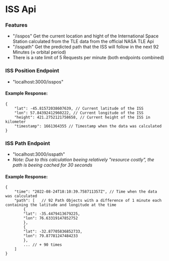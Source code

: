 # ISS Api

### Features

- "/isspos" Get the current location and hight of the International Space Station calculated from the TLE data from the official NASA TLE Api
- "/isspath" Get the predicted path that the ISS will follow in the next 92 Minutes (≈ orbital period)
- There is a rate limit of 5 Requests per minute (both endpoints combined)

### ISS Position Endpoint
- "localhost:3000/isspos"
#### Example Response: 

```json5
{
    "lat": -45.81572038607639, // Current latitude of the ISS
    "lon": 57.84392412960222, // Current longitude of the ISS
    "height": 421.2752121758658, // Current height of the ISS in kilometer
    "timestamp": 1661364355 // Timestamp when the data was calculated
}
```

### ISS Path Endpoint
- "localhost:3000/isspath"
- *Note: Due to this calculation beeing relatively "resource costly", the path is beeing cached for 30 seconds*
#### Example Response: 

```json5
{
    "time": "2022-08-24T18:10:39.758711357Z", // Time when the data was calculated
    "path": [   // 92 Path Objects with a difference of 1 minute each containing the latitude and longitude at the time
        {
        "lat": -35.4479413679225,
        "lon": 76.63319147852752
        },
        {
        "lat": -32.87705836852733,
        "lon": 79.87781247484233
        },
        ... // + 90 times
    ]
}
```